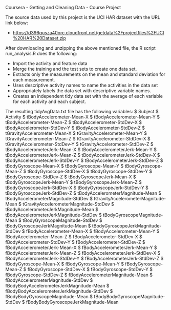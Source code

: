 
Coursera - Getting and Cleaning Data - Course Project

The source data used by this project is the UCI HAR dataset with the URL link below:
- https://d396qusza40orc.cloudfront.net/getdata%2Fprojectfiles%2FUCI%20HAR%20Dataset.zip 

After downloading and unzipping the above mentioned file, the R script run_analysis.R does the following:
- Import the activity and feature data 
- Merge the training and the test sets to create one data set.
- Extracts only the measurements on the mean and standard deviation for each measurement. 
- Uses descriptive activity names to name the activities in the data set
- Appropriately labels the data set with descriptive variable names. 
- Creates an independent tidy data set with the average of each variable for each activity and each subject.

The resulting tidyAvgData.txt file has the following variables:
 $ Subject
 $ Activity
 $ tBodyAccelerometer-Mean-X
 $ tBodyAccelerometer-Mean-Y
 $ tBodyAccelerometer-Mean-Z
 $ tBodyAccelerometer-StdDev-X
 $ tBodyAccelerometer-StdDev-Y
 $ tBodyAccelerometer-StdDev-Z
 $ tGravityAccelerometer-Mean-X
 $ tGravityAccelerometer-Mean-Y
 $ tGravityAccelerometer-Mean-Z
 $ tGravityAccelerometer-StdDev-X
 $ tGravityAccelerometer-StdDev-Y
 $ tGravityAccelerometer-StdDev-Z
 $ tBodyAccelerometerJerk-Mean-X
 $ tBodyAccelerometerJerk-Mean-Y
 $ tBodyAccelerometerJerk-Mean-Z
 $ tBodyAccelerometerJerk-StdDev-X
 $ tBodyAccelerometerJerk-StdDev-Y
 $ tBodyAccelerometerJerk-StdDev-Z
 $ tBodyGyroscope-Mean-X
 $ tBodyGyroscope-Mean-Y
 $ tBodyGyroscope-Mean-Z
 $ tBodyGyroscope-StdDev-X
 $ tBodyGyroscope-StdDev-Y
 $ tBodyGyroscope-StdDev-Z
 $ tBodyGyroscopeJerk-Mean-X
 $ tBodyGyroscopeJerk-Mean-Y
 $ tBodyGyroscopeJerk-Mean-Z
 $ tBodyGyroscopeJerk-StdDev-X
 $ tBodyGyroscopeJerk-StdDev-Y
 $ tBodyGyroscopeJerk-StdDev-Z
 $ tBodyAccelerometerMagnitude-Mean
 $ tBodyAccelerometerMagnitude-StdDev
 $ tGravityAccelerometerMagnitude-Mean
 $ tGravityAccelerometerMagnitude-StdDev
 $ tBodyAccelerometerJerkMagnitude-Mean
 $ tBodyAccelerometerJerkMagnitude-StdDev
 $ tBodyGyroscopeMagnitude-Mean
 $ tBodyGyroscopeMagnitude-StdDev
 $ tBodyGyroscopeJerkMagnitude-Mean
 $ tBodyGyroscopeJerkMagnitude-StdDev
 $ fBodyAccelerometer-Mean-X
 $ fBodyAccelerometer-Mean-Y
 $ fBodyAccelerometer-Mean-Z
 $ fBodyAccelerometer-StdDev-X
 $ fBodyAccelerometer-StdDev-Y
 $ fBodyAccelerometer-StdDev-Z
 $ fBodyAccelerometerJerk-Mean-X
 $ fBodyAccelerometerJerk-Mean-Y
 $ fBodyAccelerometerJerk-Mean-Z
 $ fBodyAccelerometerJerk-StdDev-X
 $ fBodyAccelerometerJerk-StdDev-Y
 $ fBodyAccelerometerJerk-StdDev-Z
 $ fBodyGyroscope-Mean-X
 $ fBodyGyroscope-Mean-Y
 $ fBodyGyroscope-Mean-Z
 $ fBodyGyroscope-StdDev-X
 $ fBodyGyroscope-StdDev-Y
 $ fBodyGyroscope-StdDev-Z
 $ fBodyAccelerometerMagnitude-Mean
 $ fBodyAccelerometerMagnitude-StdDev
 $ fBodyBodyAccelerometerJerkMagnitude-Mean
 $ fBodyBodyAccelerometerJerkMagnitude-StdDev
 $ fBodyBodyGyroscopeMagnitude-Mean
 $ fBodyBodyGyroscopeMagnitude-StdDev
 $ fBodyBodyGyroscopeJerkMagnitude-Mean
 
 

